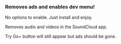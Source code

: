 ### Removes ads and enables dev menu!

No options to enable. Just install and enjoy.

Removes audio and videos in the SoundCloud app.

Try Go+ button will still appear but ads should be gone.
